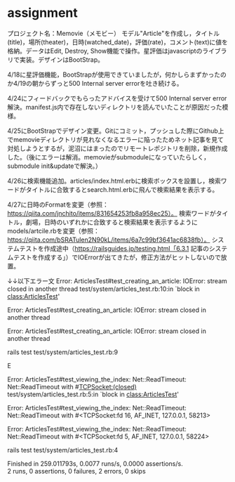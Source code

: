 # assignment
プロジェクト名：Memovie（メモビー）
モデル"Article"を作成し，タイトル(title)，場所(theater)，日時(watched_date)，評価(rate)，コメント(text)に値を格納。データはEdit, Destroy, Show機能で操作。星評価はjavascriptのライブラリで実装。デザインはBootStrap。

4/18に星評価機能，BootStrapが使用できていましたが，何かしらまずかったのか4/19の朝からずっと500 Internal server errorを吐き続ける。

4/24にフィードバックでもらったアドバイスを受けて500 Internal server error解決。manifest.js内で存在しないディレクトリを読んでいたことが原因だった模様。

4/25にBootStrapでデザイン変更。Gitにコミット，プッシュした際にGithub上でmemovieディレクトリが見れなくなるエラーに陥ったためネット記事を見て対処しようとするが，泥沼にはまったのでリモートレポジトリを削除，新規作成した。（後にエラーは解消。memovieがsubmoduleになっていたらしく，submodule init&updateで解決。）

4/26に検索機能追加。articles/index.html.erbに検索ボックスを設置し，検索ワードがタイトルに合致するとsearch.html.erbに飛んで検索結果を表示する。

4/27に日時のFormatを変更（参照：https://qiita.com/jnchito/items/831654253fb8a958ec25）。
検索ワードがタイトル，劇場，日時のいずれかに合致すると検索結果を表示するようにmodels/artcile.rbを変更（参照：https://qiita.com/bSRATulen2N90kL/items/6a7c99bf3641ac6838fb）。
システムテストを作成途中（https://railsguides.jp/testing.html「6.3.1 記事のシステムテストを作成する」）でIOErrorが出てきたが，修正方法がヒットしないので放置。

↓↓以下エラー文
Error:
ArticlesTest#test_creating_an_article:
IOError: stream closed in another thread
    test/system/articles_test.rb:10:in `block in <class:ArticlesTest>'

Error:
ArticlesTest#test_creating_an_article:
IOError: stream closed in another thread


Error:
ArticlesTest#test_creating_an_article:
IOError: stream closed in another thread



rails test test/system/articles_test.rb:9

E

Error:
ArticlesTest#test_viewing_the_index:
Net::ReadTimeout: Net::ReadTimeout with #<TCPSocket:(closed)>    
    test/system/articles_test.rb:5:in `block in <class:ArticlesTest>'

Error:
ArticlesTest#test_viewing_the_index:
Net::ReadTimeout: Net::ReadTimeout with #<TCPSocket:fd 16, AF_INET, 127.0.0.1, 58213>


Error:
ArticlesTest#test_viewing_the_index:
Net::ReadTimeout: Net::ReadTimeout with #<TCPSocket:fd 5, AF_INET, 127.0.0.1, 58224>



rails test test/system/articles_test.rb:4



Finished in 259.011793s, 0.0077 runs/s, 0.0000 assertions/s.     
2 runs, 0 assertions, 0 failures, 2 errors, 0 skips
